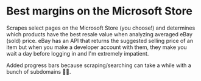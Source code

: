 # Best margins on the Microsoft Store

Scrapes select pages on the Microsoft Store (you choose!) and determines which products have the best resale value when analyzing averaged eBay (sold) price. eBay has an API that returns the suggested selling price of an item but when you make a developer account with them, they make you wait a day before logging in and I'm extremely impatient.

Added progress bars because scraping/searching can take a while with a bunch of subdomains 🤷‍♂️.

